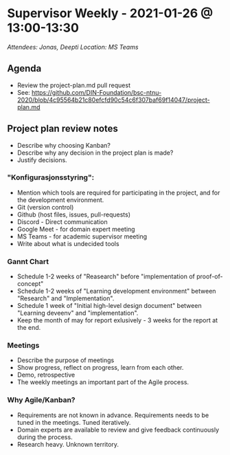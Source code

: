 # Supervisor Weekly - 2021-01-26 @ 13:00-13:30

*Attendees: Jonas, Deepti*
*Location: MS Teams*

## Agenda

- Review the project-plan.md pull request 
- See: https://github.com/DIN-Foundation/bsc-ntnu-2020/blob/4c95564b21c80efcfd90c54c6f307baf69f14047/project-plan.md

## Project plan review notes

- Describe why choosing Kanban?
- Describe why any decision in the project plan is made?
- Justify decisions.

### "Konfigurasjonsstyring":
- Mention which tools are required for participating in the project, and for the development environment.
- Git (version control)
- Github (host files, issues, pull-requests)
- Discord - Direct communication
- Google Meet - for domain expert meeting
- MS Teams - for academic supervisor meeting
- Write about what is undecided tools

### Gannt Chart
- Schedule 1-2 weeks of "Reasearch" before "implementation of proof-of-concept"
- Schedule 1-2 weeks of "Learning development environment" between "Research" and "Implementation".
- Schedule 1 week of "Initial high-level design document" between "Learning deveenv" and "implementation".
- Keep the month of may for report exlusively - 3 weeks for the report at the end. 

### Meetings
- Describe the purpose of meetings
- Show progress, reflect on progress, learn from each other.
- Demo, retrospective
- The weekly meetings an important part of the Agile process.

### Why Agile/Kanban?
- Requirements are not known in advance. Requirements needs to be tuned in the meetings. Tuned iteratively.
- Domain experts are available to review and give feedback continuously during the process.
- Research heavy. Unknown territory.
